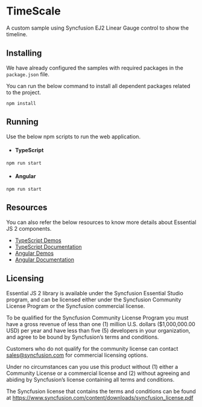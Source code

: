 # TimeScale

A custom sample using Syncfusion EJ2 Linear Gauge control to show the timeline.

## Installing

We have already configured the samples with required packages in the `package.json` file.

You can run the below command to install all dependent packages related to the project.

```
npm install
```


## Running

Use the below npm scripts to run the web application.

* #### TypeScript

```
npm run start
```
* #### Angular

```
npm run start
```

## Resources

You can also refer the below resources to know more details about Essential JS 2 components.

* [TypeScript Demos](https://ej2.syncfusion.com/home/)
* [TypeScript Documentation](https://ej2.syncfusion.com/documentation/introduction/)
* [Angular Demos](https://ej2.syncfusion.com/home/angular.html#platform)
* [Angular Documentation](https://ej2.syncfusion.com/angular/documentation/introduction/)

## Licensing

Essential JS 2 library is available under the Syncfusion Essential Studio program,  and can be licensed either under the Syncfusion Community License Program or the Syncfusion commercial license.

To be qualified for the Syncfusion Community License Program you must have a gross revenue of less than one (1) million U.S. dollars ($1,000,000.00 USD) per year and have less than five (5) developers in your organization, and agree to be bound by Syncfusion’s terms and conditions. 

Customers who do not qualify for the community license can contact sales@syncfusion.com for commercial licensing options.

Under no circumstances can you use this product without (1) either a Community License or a commercial license and (2) without agreeing and abiding by Syncfusion’s license containing all terms and conditions. 

The Syncfusion license that contains the terms and conditions can be found at 
https://www.syncfusion.com/content/downloads/syncfusion_license.pdf
